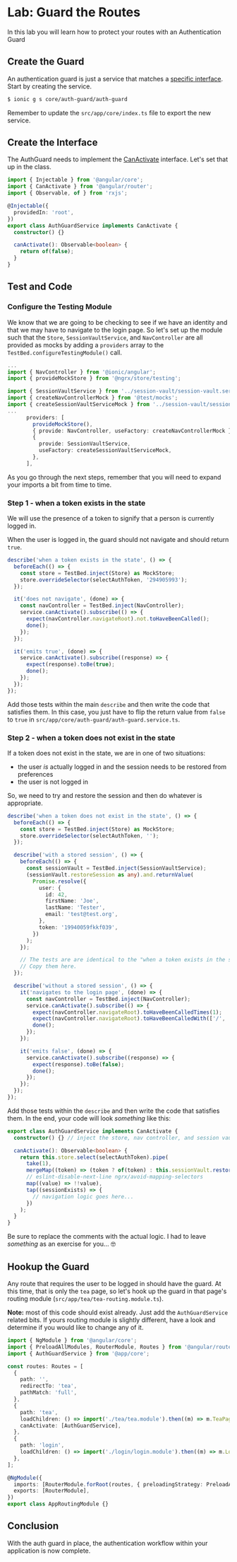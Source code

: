 # Lab: Guard the Routes

In this lab you will learn how to protect your routes with an Authentication Guard

## Create the Guard

An authentication guard is just a service that matches a <a href="https://angular.io/api/router/CanActivate" target="_blank">specific interface</a>. Start by creating the service.

```bash
$ ionic g s core/auth-guard/auth-guard
```

Remember to update the `src/app/core/index.ts` file to export the new service.

## Create the Interface

The AuthGuard needs to implement the <a href="https://angular.io/api/router/CanActivate" target="_blank">CanActivate</a> interface. Let's set that up in the class.

```typescript
import { Injectable } from '@angular/core';
import { CanActivate } from '@angular/router';
import { Observable, of } from 'rxjs';

@Injectable({
  providedIn: 'root',
})
export class AuthGuardService implements CanActivate {
  constructor() {}

  canActivate(): Observable<boolean> {
    return of(false);
  }
}
```

## Test and Code

### Configure the Testing Module

We know that we are going to be checking to see if we have an identity and that we may have to navigate to the login page. So let's set up the module such that the `Store`, `SessionVaultService`, and `NavController` are all provided as mocks by adding a `providers` array to the `TestBed.configureTestingModule()` call.

```typescript
...
import { NavController } from '@ionic/angular';
import { provideMockStore } from '@ngrx/store/testing';

import { SessionVaultService } from '../session-vault/session-vault.service';
import { createNavControllerMock } from '@test/mocks';
import { createSessionVaultServiceMock } from '../session-vault/session-vault.service.mock';
...
      providers: [
        provideMockStore(),
        { provide: NavController, useFactory: createNavControllerMock },
        {
          provide: SessionVaultService,
          useFactory: createSessionVaultServiceMock,
        },
      ],
```

As you go through the next steps, remember that you will need to expand your imports a bit from time to time.

### Step 1 - when a token exists in the state

We will use the presence of a token to signify that a person is currently logged in.

When the user is logged in, the guard should not navigate and should return `true`.

```typescript
describe('when a token exists in the state', () => {
  beforeEach(() => {
    const store = TestBed.inject(Store) as MockStore;
    store.overrideSelector(selectAuthToken, '294905993');
  });

  it('does not navigate', (done) => {
    const navController = TestBed.inject(NavController);
    service.canActivate().subscribe(() => {
      expect(navController.navigateRoot).not.toHaveBeenCalled();
      done();
    });
  });

  it('emits true', (done) => {
    service.canActivate().subscribe((response) => {
      expect(response).toBe(true);
      done();
    });
  });
});
```

Add those tests within the main `describe` and then write the code that satisfies them. In this case, you just have to flip the return value from `false` to `true` in `src/app/core/auth-guard/auth-guard.service.ts`.

### Step 2 - when a token does not exist in the state

If a token does not exist in the state, we are in one of two situations:

- the user _is_ actually logged in and the session needs to be restored from preferences
- the user is not logged in

So, we need to try and restore the session and then do whatever is appropriate.

```typescript
describe('when a token does not exist in the state', () => {
  beforeEach(() => {
    const store = TestBed.inject(Store) as MockStore;
    store.overrideSelector(selectAuthToken, '');
  });

  describe('with a stored session', () => {
    beforeEach(() => {
      const sessionVault = TestBed.inject(SessionVaultService);
      (sessionVault.restoreSession as any).and.returnValue(
        Promise.resolve({
          user: {
            id: 42,
            firstName: 'Joe',
            lastName: 'Tester',
            email: 'test@test.org',
          },
          token: '19940059fkkf039',
        })
      );
    });

    // The tests are are identical to the "when a token exists in the state" tests.
    // Copy them here.
  });

  describe('without a stored session', () => {
    it('navigates to the login page', (done) => {
      const navController = TestBed.inject(NavController);
      service.canActivate().subscribe(() => {
        expect(navController.navigateRoot).toHaveBeenCalledTimes(1);
        expect(navController.navigateRoot).toHaveBeenCalledWith(['/', 'login']);
        done();
      });
    });

    it('emits false', (done) => {
      service.canActivate().subscribe((response) => {
        expect(response).toBe(false);
        done();
      });
    });
  });
});
```

Add those tests within the `describe` and then write the code that satisfies them. In the end, your code will look _something_ like this:

```typescript
export class AuthGuardService implements CanActivate {
  constructor() {} // inject the store, nav controller, and session vault here as private

  canActivate(): Observable<boolean> {
    return this.store.select(selectAuthToken).pipe(
      take(1),
      mergeMap((token) => (token ? of(token) : this.sessionVault.restoreSession())),
      // eslint-disable-next-line ngrx/avoid-mapping-selectors
      map((value) => !!value),
      tap((sessionExists) => {
        // navigation logic goes here...
      })
    );
  }
}
```

Be sure to replace the comments with the actual logic. I had to leave _something_ as an exercise for you... 🤓

## Hookup the Guard

Any route that requires the user to be logged in should have the guard. At this time, that is only the `tea` page, so let's hook up the guard in that page's routing module (`src/app/tea/tea-routing.module.ts`).

**Note:** most of this code should exist already. Just add the `AuthGuardService` related bits. If yours routing module is slightly different, have a look and determine if you would like to change any of it.

```typescript
import { NgModule } from '@angular/core';
import { PreloadAllModules, RouterModule, Routes } from '@angular/router';
import { AuthGuardService } from '@app/core';

const routes: Routes = [
  {
    path: '',
    redirectTo: 'tea',
    pathMatch: 'full',
  },
  {
    path: 'tea',
    loadChildren: () => import('./tea/tea.module').then((m) => m.TeaPageModule),
    canActivate: [AuthGuardService],
  },
  {
    path: 'login',
    loadChildren: () => import('./login/login.module').then((m) => m.LoginPageModule),
  },
];

@NgModule({
  imports: [RouterModule.forRoot(routes, { preloadingStrategy: PreloadAllModules })],
  exports: [RouterModule],
})
export class AppRoutingModule {}
```

## Conclusion

With the auth guard in place, the authentication workflow within your application is now complete.
